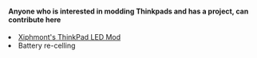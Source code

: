 <h4>Anyone who is interested in modding Thinkpads and has a project, can contribute here</h4>

<li>
<a href="https://b1ack0p.github.io/thinkpad-mods/xiphmont/">Xiphmont's ThinkPad LED Mod
  </a>
<li>Battery re-celling
  </li>
 

